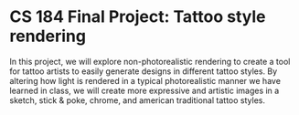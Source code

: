 # CS 184 Final Project: Tattoo style rendering 

In this project, we will explore non-photorealistic rendering to create a tool for tattoo artists to easily generate designs in different tattoo styles. By altering how light is rendered in a typical photorealistic manner we have learned in class, we will create more expressive and artistic images in a sketch, stick & poke, chrome, and american traditional tattoo styles. 

